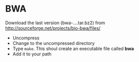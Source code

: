 BWA
===


Download the last version (bwa-....tar.bz2) from 
<http://sourceforge.net/projects/bio-bwa/files/>

- Uncompress
- Change to the uncompressed directory
- Type `make`. This shoul create an executable file called __bwa__
- Add it to your path
